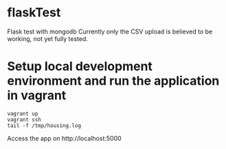 # flaskTest
Flask test with mongodb
Currently only the CSV upload is believed to be working, not yet fully tested.

# Setup local development environment and run the application in vagrant

    vagrant up
    vagrant ssh
    tail -f /tmp/housing.log

Access the app on http://localhost:5000